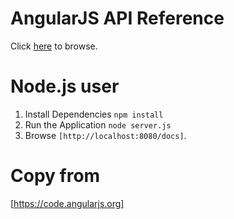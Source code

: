 # AngularJS API Reference
Click [here](http://rongjihuang.github.io/angular-docs/docs) to browse.

# Node.js user
1. Install Dependencies `npm install`
2. Run the Application `node server.js`
3. Browse `[http://localhost:8080/docs]`.

# Copy from 
[https://code.angularjs.org]